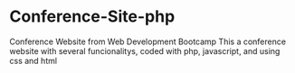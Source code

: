 # Conference-Site-php
Conference Website from Web Development Bootcamp
This a conference website with several funcionalitys, coded with php, javascript, and using css and html
